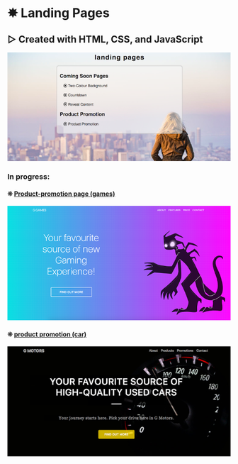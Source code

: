 # ✸ Landing Pages
## ▷ Created with HTML, CSS, and JavaScript

![Alt text](/images/landing-pages.png?raw=true "landing pages")


### In progress:
#### ❊ [Product-promotion page (games)](https://gloriading.github.io/landing-pages/single-page/product-promo-two.html)

![Alt text](/images/product-promo-two.png?raw=true "product promotion games")

#### ❊ [product promotion (car)](https://gloriading.github.io/landing-pages/single-page/product-promo.html)
![Alt text](/images/product-promo.png?raw=true "product promotion cars")
